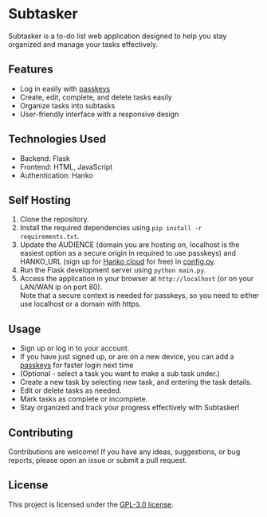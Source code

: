 # Subtasker

Subtasker is a to-do list web application designed to help you stay organized and manage your tasks effectively. 

## Features

- Log in easily with [passkeys](https://passkeys.io)
- Create, edit, complete, and delete tasks easily
- Organize tasks into subtasks
- User-friendly interface with a responsive design

## Technologies Used

- Backend: Flask
- Frontend: HTML, JavaScript
- Authentication: Hanko

## Self Hosting

1. Clone the repository.
2. Install the required dependencies using `pip install -r requirements.txt`.
3. Update the AUDIENCE (domain you are hosting on, localhost is the easiest option as a secure origin in required to use passkeys) and HANKO_URL (sign up for [Hanko cloud](https://hanko.io) for free) in [config.py](config.py).
4. Run the Flask development server using `python main.py`.
5. Access the application in your browser at `http://localhost` (or on your LAN/WAN ip on port 80).  
   Note that a secure context is needed for passkeys, so you need to either use localhost or a domain with https. 

## Usage

- Sign up or log in to your account. 
- If you have just signed up, or are on a new device, you can add a [passkeys](https://passkeys.io) for faster login next time
- (Optional - select a task you want to make a sub task under.)
- Create a new task by selecting new task, and entering the task details.
- Edit or delete tasks as needed.
- Mark tasks as complete or incomplete.
- Stay organized and track your progress effectively with Subtasker!

## Contributing

Contributions are welcome! If you have any ideas, suggestions, or bug reports, please open an issue or submit a pull request.

## License

This project is licensed under the [GPL-3.0 license](LICENSE).